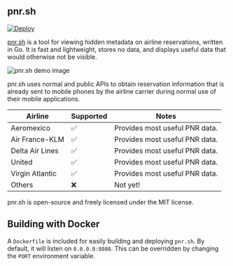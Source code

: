 ## pnr.sh
[![Deploy](https://www.herokucdn.com/deploy/button.svg)](https://heroku.com/deploy)

[pnr.sh](https://pnr.sh) is a tool for viewing hidden metadata on airline reservations, written in Go. It is fast and lightweight, stores no data, and displays useful data that would otherwise not be visible.

![pnr.sh demo image](.github/screenshot.png)

pnr.sh uses normal and public APIs to obtain reservation information that is already sent to mobile phones by the airline carrier during normal use of their mobile applications.

| Airline                 | Supported | Notes                                                    |
|-------------------------|-----------|----------------------------------------------------------|
| Aeromexico              | ✅         | Provides most useful PNR data.                          |
| Air France-KLM          | ✅         | Provides most useful PNR data.                          |
| Delta Air Lines         | ✅         | Provides most useful PNR data.                          |
| United                  | ✅         | Provides most useful PNR data.                          |
| Virgin Atlantic         | ✅         | Provides most useful PNR data.                          |
| Others                  | ❌         | Not yet!                                                |


pnr.sh is open-source and freely licensed under the MIT license.

## Building with Docker

A `Dockerfile` is included for easily building and deploying `pnr.sh`. By default, it will listen on `0.0.0.0:8080`. This can be overridden by changing the `PORT` environment variable. 
